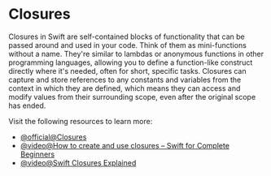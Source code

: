 # Closures

Closures in Swift are self-contained blocks of functionality that can be passed around and used in your code. Think of them as mini-functions without a name. They're similar to lambdas or anonymous functions in other programming languages, allowing you to define a function-like construct directly where it's needed, often for short, specific tasks. Closures can capture and store references to any constants and variables from the context in which they are defined, which means they can access and modify values from their surrounding scope, even after the original scope has ended.

Visit the following resources to learn more:

- [@official@Closures](https://docs.swift.org/swift-book/documentation/the-swift-programming-language/closures)
- [@video@How to create and use closures – Swift for Complete Beginners](https://www.youtube.com/watch?v=F68lyXkkfCY)
- [@video@Swift Closures Explained](https://www.youtube.com/watch?v=ND44vQ5iJyc)